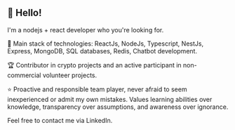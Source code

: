 ## 👋 Hello!

I'm a nodejs + react developer who you're looking for.

🌱 Main stack of technologies: ReactJs, NodeJs, Typescript, NestJs, Express, MongoDB, SQL databases, Redis, Chatbot development.

🏆 Contributor in crypto projects and an active participant in non-commercial volunteer projects.

⭐️ Proactive and responsible team player, never afraid to seem inexperienced or admit my own mistakes. Values learning abilities over knowledge, transparency over assumptions, and awareness over ignorance.

Feel free to contact me via LinkedIn.
